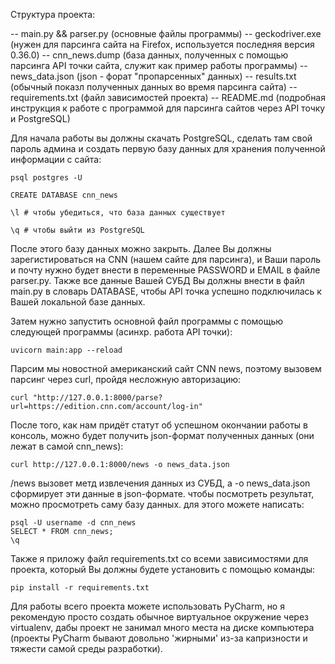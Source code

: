 Структура проекта:

-- main.py && parser.py (основные файлы программы)
-- geckodriver.exe (нужен для парсинга сайта на Firefox, используется последняя версия 0.36.0)
-- cnn_news.dump (база данных, полученных с помощью парсинга API точки сайта, служит как пример работы программы)
-- news_data.json (json - форат "пропарсенных" данных)
-- results.txt (обычный показл полученных данных во время парсинга сайта)
-- requirements.txt (файл зависимостей проекта)
-- README.md (подробная инструкция к работе с программой для парсинга сайтов через API точку и PostgreSQL)

Для начала работы вы должны скачать PostgreSQL, сделать там свой пароль админа и создать первую базу данных для
хранения полученной информации с сайта:
	
	psql postgres -U
	
	CREATE DATABASE cnn_news
	
	\l # чтобы убедиться, что база данных существует

	\q # чтобы выйти из PostgreSQL

После этого базу данных можно закрыть. Далее Вы должны зарегистироваться на CNN (нашем сайте для парсинга), и Ваши
пароль и почту нужно будет внести в переменные PASSWORD и EMAIL в файле parser.py. Также все данные Вашей СУБД Вы
должны внести в файл main.py в словарь DATABASE, чтобы API точка успешно подключилась к Вашей локальной базе данных.

Затем нужно запустить основной файл программы с помощью следующей программы (асинхр. работа API точки):
	
	uvicorn main:app --reload

Парсим мы новостной американский сайт CNN news, поэтому вызовем парсинг через curl, пройдя несложную авторизацию:

	curl "http://127.0.0.1:8000/parse?url=https://edition.cnn.com/account/log-in"

После того, как нам придёт статут об успешном окончании работы в консоль, можно будет получить json-формат полученных
данных (они лежат в самой cnn_news):
	
	curl http://127.0.0.1:8000/news -o news_data.json

/news вызовет метд извлечения данных из СУБД, а -o news_data.json сформирует эти данные в json-формате.
чтобы посмотреть результат, можно просмотреть саму базу данных. для этого можете написать:
	
	psql -U username -d cnn_news
	SELECT * FROM cnn_news;
	\q

Также я приложу файл requirements.txt со всеми зависимостями для проекта, который Вы должны будете установить с
помощью команды:

	pip install -r requirements.txt

Для работы всего проекта можете использовать PyCharm, но я рекомендую просто создать обычное виртуальное окружение
через virtualenv, дабы проект не занимал много места на диске компьютера (проекты PyCharm бывают довольно 'жирными'
из-за капризности и тяжести самой среды разработки).
